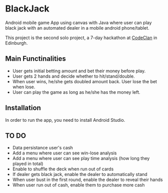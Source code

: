 # BlackJack
Android mobile game App using canvas with Java where user can play black jack with an automated dealer in a mobile android phone/tablet.

This project is the second solo project, a 7-day hackathon at [CodeClan](https://codeclan.com/) in Edinburgh. 

## Main Functinalities
- User gets initial betting amount and bet their money before play.
- User gets 2 hands and decide whether to hit/stand/double. 
- When user wins, he/she gets doubled amount back. User lose the bet when lose. 
- User can play the game as long as he/she has the money left. 

## Installation
In order to run the app, you need to install Android Studio. 

## TO DO
- Data persistance user's cash
- Add a menu where user can see win-lose analysis
- Add a menu where user can see play time analysis (how long they played in total)
- Enable to shuffle the deck when run out of cards
- If dealer gets black jack, enable the dealer to automatically stand
- When user bust in the first round, enable the dealer to reveal their hands
- When user run out of cash, enable them to purchase more cash



